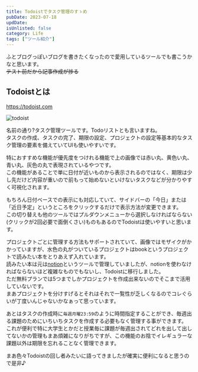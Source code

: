 ```yaml
---
title: Todoistでタスク管理のすゝめ
pubDate: 2023-07-18
updDate: 
isUnlisted: false
category: Life
tags: ["ツール紹介"]
---
```


ふとブログっぽいブログを書きたくなったので愛用しているツールでも書こうかなと思います。  
~~テスト前だから記事作成が捗る~~  

## Todoistとは

https://todoist.com  

![todoist](/static/images/blog/todoist/todoist.png)  

名前の通り?タスク管理ツールです。Todoリストとも言いますね。  
タスクの作成、タスクの完了、期限の設定、プロジェクトの設定等基本的なタスク管理の要素を備えていてUIも使いやすいです。  

特におすすめな機能が優先度をつけれる機能で上の画像では赤い丸、黄色い丸、青い丸、灰色の丸で表現されているやつです。  
この機能があることで単に日付が近いものから表示されるのではなく、期限は少し先だけど内容が重いので前もって始めないといけないタスクなどが分かりやすく可視化されます。  

もちろん日付ベースでの表示にも対応していて、サイドバーの「今日」または「近日予定」というところをクリックするだけで表示方法が変更できます。  
この切り替えも他のツールではプルダウンメニューから選択しなければならない(クリックが2回必要で面倒くさい)ものもあるのでTodoistは使いやすいと思います。  

プロジェクトごとに管理する方法もサポートされていて、画像ではモザイクがかかっていますが、水色の丸がついているプロジェクトはbookというプロジェクトで読みたい本をとりあえず入れています。  
読みたい本は元は[notion](https://www.notion.so)というツールで管理していましたが、notionを使わなければならないほど複雑なものでもないし、Todoistに移行しました。  
ただ無料プランでは5つまでしかプロジェクトを作成出来ないのでそこまで活用していないです。  
まあプロジェクトを分けすげるとそれはそれで一覧性が乏しくなるのでコレぐらいが丁度いんじゃないかなぁって思っています。  

あとはタスクの作成時に`毎週月曜23:59`のように時間指定することができ、毎週出る課題のためにいちいちタスクを作成する必要もなく管理する事ができます。  
これが便利で特に大学生とかだと授業毎に課題が毎週出されてどれを出して出してないかの管理もまあ煩雑になりがちですが、この機能のお陰でイレギュラーな課題以外は期限を忘れることなく管理できます。  

まあ色々Todoistの回し者みたいに語ってきましたが確実に便利になると思うので是非♪  
